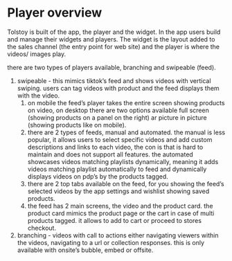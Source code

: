 # Player overview

Tolstoy is built of the app, the player and the widget. In the app users build and manage their widgets and players. The widget is the layout added to the sales channel (the entry point for web site) and the player is where the videos/ images play.

there are two types of players available, branching and swipeable (feed).

1. swipeable - this mimics tiktok’s feed and shows videos with vertical swiping. users can tag videos with product and the feed displays them with the video. 
    1. on mobile the feed’s player takes the entire screen showing products on video, on desktop there are two options available full screen (showing products on a panel on the right) ar picture in picture (showing products like on mobile). 
    2. there are 2 types of feeds, manual and automated. the manual is less popular, it allows users to select specific videos and add custom descriptions and links to each video, the con is that is hard to maintain and does not support all features. the automated showcases videos matching playlists dynamically, meaning it adds videos matching playlist automatically to feed and dynamically displays videos on pdp’s by the products tagged.
    3. there are 2 top tabs available on the feed, for you showing the feed’s selected videos by the app settings and wishlist showing saved products.
    4. the feed has 2 main screens, the video and the product card. the product card mimics the product page or the cart in case of multi products tagged. it allows to add to cart or proceed to stores checkout.
2. branching - videos with call to actions either navigating viewers within the videos, navigating to a url or collection responses. this is only available with onsite’s bubble, embed or offsite.
